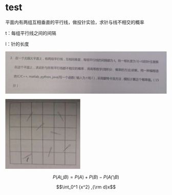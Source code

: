 # test
平面内有两组互相垂直的平行线，做投针实验，求针与线不相交的概率<br>

t：每组平行线之间的间隔<br>

l：针的长度<br>

![](https://github.com/ChenDuBUAA/test/blob/master/part1.jpg)

![](https://github.com/ChenDuBUAA/test/blob/master/part2.jpg)

$$ P(A \bigcup B)=P(A) + P(B) - P(A \bigcap B) $$

$$\int_0^1 {x^2} ,{\rm d}x$$

